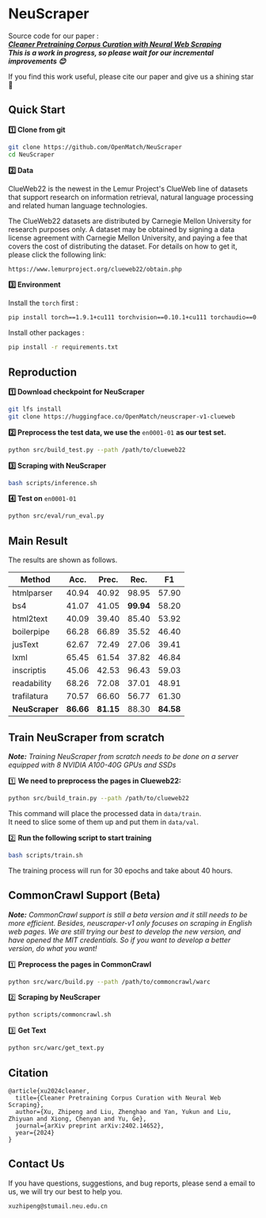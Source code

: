 # NeuScraper

Source code for our paper :  
***[Cleaner Pretraining Corpus Curation with Neural Web Scraping](https://arxiv.org/abs/2402.14652)***  
***This is a work in progress, so please wait for our incremental improvements 😊***

If you find this work useful, please cite our paper  and give us a shining star 🌟



## Quick Start

**1️⃣ Clone from git**

```bash
git clone https://github.com/OpenMatch/NeuScraper
cd NeuScraper
```

**2️⃣ Data**

ClueWeb22 is the newest in the Lemur Project's ClueWeb line of datasets that support research on information retrieval, natural language processing and related human language technologies. 

The ClueWeb22 datasets are distributed by Carnegie Mellon University for research purposes only. A dataset may be obtained by signing a data license agreement with Carnegie Mellon University, and paying a fee that covers the cost of distributing the dataset. For details on how to get it, please click the following link:

```bash
https://www.lemurproject.org/clueweb22/obtain.php
```

**3️⃣ Environment**

Install the `torch` first :

```bash
pip install torch==1.9.1+cu111 torchvision==0.10.1+cu111 torchaudio==0.9.1 -f https://download.pytorch.org/whl/torch_stable.html
```

Install other packages :

```bash
pip install -r requirements.txt
```



## Reproduction

**1️⃣ Download checkpoint for NeuScraper**

```bash
git lfs install
git clone https://huggingface.co/OpenMatch/neuscraper-v1-clueweb
```

**2️⃣ Preprocess the test data, we use the** `en0001-01` **as our test set.**

```bash
python src/build_test.py --path /path/to/clueweb22
```

**3️⃣ Scraping with NeuScraper**

```bash
bash scripts/inference.sh
```

**4️⃣ Test on** `en0001-01`

```bash
python src/eval/run_eval.py
```



## Main Result 

The results are shown as follows.

| **Method**     | **Acc.**  | **Prec.** | **Rec.**  | **F1**    |
| -------------- | --------- | --------- | --------- | --------- |
| htmlparser     | 40.94     | 40.92     | 98.95     | 57.90     |
| bs4            | 41.07     | 41.05     | **99.94** | 58.20     |
| html2text      | 40.09     | 39.40     | 85.40     | 53.92     |
| boilerpipe     | 66.28     | 66.89     | 35.52     | 46.40     |
| jusText        | 62.67     | 72.49     | 27.06     | 39.41     |
| lxml           | 65.45     | 61.54     | 37.82     | 46.84     |
| inscriptis     | 45.06     | 42.53     | 96.43     | 59.03     |
| readability    | 68.26     | 72.08     | 37.01     | 48.91     |
| trafilatura    | 70.57     | 66.60     | 56.77     | 61.30     |
| **NeuScraper** | **86.66** | **81.15** | 88.30     | **84.58** |



## Train NeuScraper from scratch 

***Note:** Training NeuScraper from scratch needs to be done on a server equipped with 8 NVIDIA A100-40G GPUs and SSDs*

1️⃣ **We need to preprocess the pages in Clueweb22:**

```bash
python src/build_train.py --path /path/to/clueweb22
```

This command will place the processed data in `data/train`.  
It need to slice some of them up and put them in `data/val`.

2️⃣ **Run the following script to start training**

```bash
bash scripts/train.sh
```

The training process will run for 30 epochs and take about 40 hours. 



## CommonCrawl Support (Beta)

***Note:** CommonCrawl support is still a beta version and it still needs to be more efficient. Besides, neuscraper-v1 only focuses on scraping in English web pages. We are still trying our best to develop the new version, and have opened the MIT credentials. So if you want to develop a better version, do what you want!*

1️⃣ **Preprocess the pages in CommonCrawl**

```bash
python src/warc/build.py --path /path/to/commoncrawl/warc
```

2️⃣ **Scraping by NeuScraper**

```bash
python scripts/commoncrawl.sh
```

3️⃣ **Get Text**

```bash
python src/warc/get_text.py
```



## Citation

```
@article{xu2024cleaner,
  title={Cleaner Pretraining Corpus Curation with Neural Web Scraping},
  author={Xu, Zhipeng and Liu, Zhenghao and Yan, Yukun and Liu, Zhiyuan and Xiong, Chenyan and Yu, Ge},
  journal={arXiv preprint arXiv:2402.14652},
  year={2024}
}
```



## Contact Us

If you have questions, suggestions, and bug reports, please send a email to us, we will try our best to help you. 

```bash
xuzhipeng@stumail.neu.edu.cn  
```
